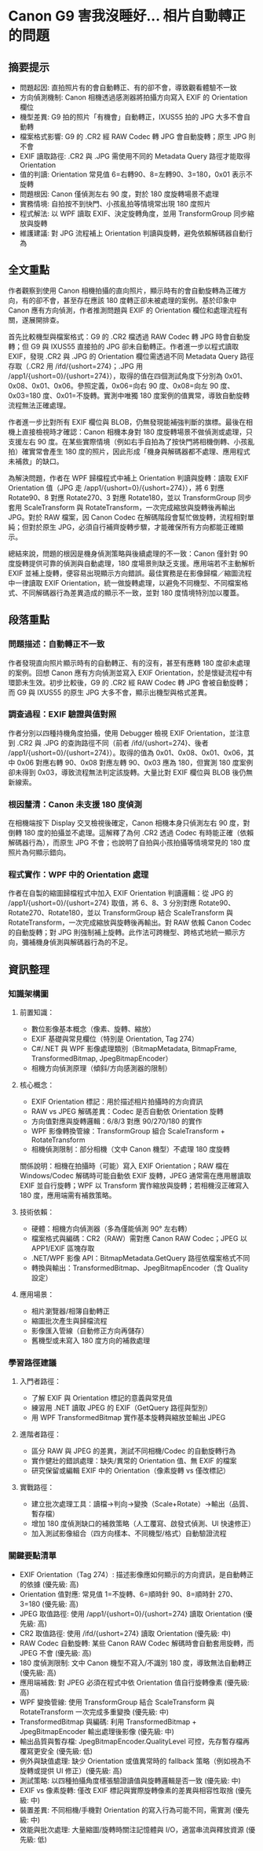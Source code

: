 # Canon G9 害我沒睡好... 相片自動轉正的問題

## 摘要提示
- 問題起因: 直拍照片有的會自動轉正、有的卻不會，導致觀看體驗不一致
- 方向偵測機制: Canon 相機透過感測器將拍攝方向寫入 EXIF 的 Orientation 欄位
- 機型差異: G9 拍的照片「有機會」自動轉正，IXUS55 拍的 JPG 大多不會自動轉
- 檔案格式影響: G9 的 .CR2 經 RAW Codec 轉 JPG 會自動旋轉；原生 JPG 則不會
- EXIF 讀取路徑: .CR2 與 .JPG 需使用不同的 Metadata Query 路徑才能取得 Orientation
- 值的判讀: Orientation 常見值 6=右轉90、8=左轉90、3=180，0x01 表示不旋轉
- 問題根因: Canon 僅偵測左右 90 度，對於 180 度旋轉場景不處理
- 實務情境: 自拍按不到快門、小孩亂拍等情境常出現 180 度照片
- 程式解法: 以 WPF 讀取 EXIF、決定旋轉角度，並用 TransformGroup 同步縮放與旋轉
- 維護建議: 對 JPG 流程補上 Orientation 判讀與旋轉，避免依賴解碼器自動行為

## 全文重點
作者觀察到使用 Canon 相機拍攝的直向照片，顯示時有的會自動旋轉為正確方向，有的卻不會，甚至存在應該 180 度轉正卻未被處理的案例。基於印象中 Canon 應有方向偵測，作者推測問題與 EXIF 的 Orientation 欄位和處理流程有關，遂展開排查。

首先比較機型與檔案格式：G9 的 .CR2 檔透過 RAW Codec 轉 JPG 時會自動旋轉；但 G9 與 IXUS55 直接拍的 JPG 卻未自動轉正。作者進一步以程式讀取 EXIF，發現 .CR2 與 .JPG 的 Orientation 欄位需透過不同 Metadata Query 路徑存取（.CR2 用 /ifd/{ushort=274}；.JPG 用 /app1/{ushort=0}/{ushort=274}），取得的值在四個測試角度下分別為 0x01、0x08、0x01、0x06。參照定義，0x06=向右 90 度、0x08=向左 90 度、0x03=180 度、0x01=不旋轉。實測中唯獨 180 度案例的值異常，導致自動旋轉流程無法正確處理。

作者進一步比對所有 EXIF 欄位與 BLOB，仍無發現能補強判斷的旗標。最後在相機上直接檢視時才確認：Canon 相機本身對 180 度旋轉場景不做偵測或處理，只支援左右 90 度。在某些實際情境（例如右手自拍為了按快門將相機倒轉、小孩亂拍）確實常會產生 180 度的照片，因此形成「機身與解碼器都不處理、應用程式未補救」的缺口。

為解決問題，作者在 WPF 歸檔程式中補上 Orientation 判讀與旋轉：讀取 EXIF Orientation 值（JPG 走 /app1/{ushort=0}/{ushort=274}），將 6 對應 Rotate90、8 對應 Rotate270、3 對應 Rotate180，並以 TransformGroup 同步套用 ScaleTransform 與 RotateTransform，一次完成縮放與旋轉後再輸出 JPG。對於 RAW 檔案，因 Canon Codec 在解碼階段會幫忙做旋轉，流程相對單純；但對於原生 JPG，必須自行補齊旋轉步驟，才能確保所有方向都能正確顯示。

總結來說，問題的根因是機身偵測策略與後續處理的不一致：Canon 僅針對 90 度旋轉提供可靠的偵測與自動處理，180 度場景則缺乏支援。應用端若不主動解析 EXIF 並補上旋轉，便容易出現顯示方向錯誤。最佳實務是在影像歸檔／縮圖流程中一律讀取 EXIF Orientation，統一做旋轉處理，以避免不同機型、不同檔案格式、不同解碼器行為差異造成的顯示不一致，並對 180 度情境特別加以覆蓋。

## 段落重點
### 問題描述：自動轉正不一致
作者發現直向照片顯示時有的自動轉正、有的沒有，甚至有應轉 180 度卻未處理的案例。回想 Canon 應有方向偵測並寫入 EXIF Orientation，於是懷疑流程中有環節未生效。初步比較後，G9 的 .CR2 經 RAW Codec 轉 JPG 會被自動旋轉；而 G9 與 IXUS55 的原生 JPG 大多不會，顯示出機型與格式差異。

### 調查過程：EXIF 驗證與值對照
作者分別以四種持機角度拍攝，使用 Debugger 檢視 EXIF Orientation，並注意到 .CR2 與 .JPG 的查詢路徑不同（前者 /ifd/{ushort=274}、後者 /app1/{ushort=0}/{ushort=274}）。取得的值為 0x01、0x08、0x01、0x06，其中 0x06 對應右轉 90、0x08 對應左轉 90、0x03 應為 180，但實測 180 度案例卻未得到 0x03，導致流程無法判定該旋轉。大量比對 EXIF 欄位與 BLOB 後仍無新線索。

### 根因釐清：Canon 未支援 180 度偵測
在相機端按下 Display 交叉檢視後確定，Canon 相機本身只偵測左右 90 度，對倒轉 180 度的拍攝並不處理。這解釋了為何 .CR2 透過 Codec 有時能正確（依賴解碼器行為），而原生 JPG 不會；也說明了自拍與小孩拍攝等情境常見的 180 度照片為何顯示錯向。

### 程式實作：WPF 中的 Orientation 處理
作者在自製的縮圖歸檔程式中加入 EXIF Orientation 判讀邏輯：從 JPG 的 /app1/{ushort=0}/{ushort=274} 取值，將 6、8、3 分別對應 Rotate90、Rotate270、Rotate180，並以 TransformGroup 結合 ScaleTransform 與 RotateTransform，一次完成縮放與旋轉後再輸出。對 RAW 依賴 Canon Codec 的自動旋轉；對 JPG 則強制補上旋轉。此作法可跨機型、跨格式地統一顯示方向，彌補機身偵測與解碼器行為的不足。

## 資訊整理

### 知識架構圖
1. 前置知識：
   - 數位影像基本概念（像素、旋轉、縮放）
   - EXIF 基礎與常見欄位（特別是 Orientation, Tag 274）
   - C#/.NET 與 WPF 影像處理類別（BitmapMetadata, BitmapFrame, TransformedBitmap, JpegBitmapEncoder）
   - 相機方向偵測原理（傾斜/方向感測器的限制）

2. 核心概念：
   - EXIF Orientation 標記：用於描述相片拍攝時的方向資訊
   - RAW vs JPEG 解碼差異：Codec 是否自動依 Orientation 旋轉
   - 方向值對應與旋轉邏輯：6/8/3 對應 90/270/180 的實作
   - WPF 影像轉換管線：TransformGroup 組合 ScaleTransform + RotateTransform
   - 相機偵測限制：部分相機（文中 Canon 機型）不處理 180 度旋轉

   關係說明：相機在拍攝時（可能）寫入 EXIF Orientation；RAW 檔在 Windows/Codec 解碼時可能自動依 EXIF 旋轉，JPEG 通常需在應用層讀取 EXIF 並自行旋轉；WPF 以 Transform 實作縮放與旋轉；若相機沒正確寫入 180 度，應用端需有補救策略。

3. 技術依賴：
   - 硬體：相機方向偵測器（多為僅能偵測 90° 左右轉）
   - 檔案格式與編碼：CR2（RAW）需對應 Canon RAW Codec；JPEG 以 APP1/EXIF 區塊存取
   - .NET/WPF 影像 API：BitmapMetadata.GetQuery 路徑依檔案格式不同
   - 轉換與輸出：TransformedBitmap、JpegBitmapEncoder（含 Quality 設定）

4. 應用場景：
   - 相片瀏覽器/相簿自動轉正
   - 縮圖批次產生與歸檔流程
   - 影像匯入管線（自動修正方向再儲存）
   - 舊機型或未寫入 180 度方向的補救處理

### 學習路徑建議
1. 入門者路徑：
   - 了解 EXIF 與 Orientation 標記的意義與常見值
   - 練習用 .NET 讀取 JPEG 的 EXIF（GetQuery 路徑與型別）
   - 用 WPF TransformedBitmap 實作基本旋轉與縮放並輸出 JPEG

2. 進階者路徑：
   - 區分 RAW 與 JPEG 的差異，測試不同相機/Codec 的自動旋轉行為
   - 實作健壯的錯誤處理：缺失/異常的 Orientation 值、無 EXIF 的檔案
   - 研究保留或編輯 EXIF 中的 Orientation（像素旋轉 vs 僅改標記）

3. 實戰路徑：
   - 建立批次處理工具：讀檔→判向→變換（Scale+Rotate）→輸出（品質、暫存檔）
   - 增加 180 度偵測缺口的補救策略（人工覆寫、啟發式偵測、UI 快速修正）
   - 加入測試影像組合（四方向樣本、不同機型/格式）自動驗證流程

### 關鍵要點清單
- EXIF Orientation（Tag 274）: 描述影像應如何顯示的方向資訊，是自動轉正的依據 (優先級: 高)
- Orientation 值對應: 常見值 1=不旋轉、6=順時針 90、8=順時針 270、3=180 (優先級: 高)
- JPEG 取值路徑: 使用 /app1/{ushort=0}/{ushort=274} 讀取 Orientation (優先級: 高)
- CR2 取值路徑: 使用 /ifd/{ushort=274} 讀取 Orientation (優先級: 中)
- RAW Codec 自動旋轉: 某些 Canon RAW Codec 解碼時會自動套用旋轉，而 JPEG 不會 (優先級: 高)
- 180 度偵測限制: 文中 Canon 機型不寫入/不識別 180 度，導致無法自動轉正 (優先級: 高)
- 應用端補救: 對 JPEG 必須在程式中依 Orientation 值自行旋轉像素 (優先級: 高)
- WPF 變換管線: 使用 TransformGroup 結合 ScaleTransform 與 RotateTransform 一次完成多重變換 (優先級: 中)
- TransformedBitmap 與編碼: 利用 TransformedBitmap + JpegBitmapEncoder 輸出處理後影像 (優先級: 中)
- 輸出品質與暫存檔: JpegBitmapEncoder.QualityLevel 可控，先存暫存檔再覆寫更安全 (優先級: 低)
- 例外與缺值處理: 缺少 Orientation 或值異常時的 fallback 策略（例如視為不旋轉或提供 UI 修正）(優先級: 高)
- 測試策略: 以四種拍攝角度樣張驗證讀值與旋轉邏輯是否一致 (優先級: 中)
- EXIF vs 像素旋轉: 僅改 EXIF 標記與實際旋轉像素的差異與相容性取捨 (優先級: 中)
- 裝置差異: 不同相機/手機對 Orientation 的寫入行為可能不同，需實測 (優先級: 中)
- 效能與批次處理: 大量縮圖/旋轉時關注記憶體與 I/O，適當串流與釋放資源 (優先級: 低)